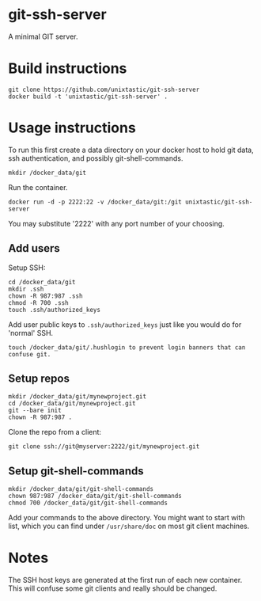 git-ssh-server
=================

A minimal GIT server.

Build instructions
==================

    git clone https://github.com/unixtastic/git-ssh-server
    docker build -t 'unixtastic/git-ssh-server' .

Usage instructions
==================

To run this first create a data directory on your docker host to hold git data, ssh authentication,
and possibly git-shell-commands.

    mkdir /docker_data/git

Run the container.

    docker run -d -p 2222:22 -v /docker_data/git:/git unixtastic/git-ssh-server

You may substitute '2222' with any port number of your choosing.

Add users
---------

Setup SSH:

    cd /docker_data/git
    mkdir .ssh
    chown -R 987:987 .ssh
    chmod -R 700 .ssh
    touch .ssh/authorized_keys

Add user public keys to `.ssh/authorized_keys` just like you would do for 'normal' SSH.

    touch /docker_data/git/.hushlogin to prevent login banners that can confuse git.

Setup repos
-----------

    mkdir /docker_data/git/mynewproject.git
    cd /docker_data/git/mynewproject.git
    git --bare init
    chown -R 987:987 .

Clone the repo from a client:

    git clone ssh://git@myserver:2222/git/mynewproject.git

Setup git-shell-commands
------------------------

    mkdir /docker_data/git/git-shell-commands
    chown 987:987 /docker_data/git/git-shell-commands
    chmod 700 /docker_data/git/git-shell-commands

Add your commands to the above directory. You might want to start with list, which
you can find under `/usr/share/doc` on most git client machines.

Notes
=====

The SSH host keys are generated at the first run of each new container. This will confuse some git clients and really should be changed.
